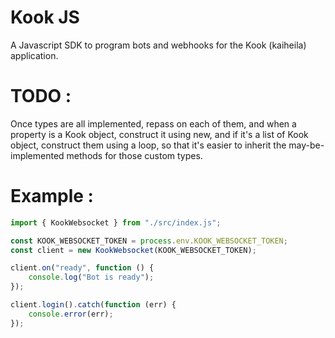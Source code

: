 # Kook JS

A Javascript SDK to program bots and webhooks for the Kook (kaiheila) application.

# TODO :

Once types are all implemented, repass on each of them, and when a property is
a Kook object, construct it using new, and if it's a list of Kook object,
construct them using a loop, so that it's easier to inherit the may-be-implemented
methods for those custom types.

# Example :

```js
import { KookWebsocket } from "./src/index.js";

const KOOK_WEBSOCKET_TOKEN = process.env.KOOK_WEBSOCKET_TOKEN;
const client = new KookWebsocket(KOOK_WEBSOCKET_TOKEN);

client.on("ready", function () {
    console.log("Bot is ready");
});

client.login().catch(function (err) {
    console.error(err);
});
```
